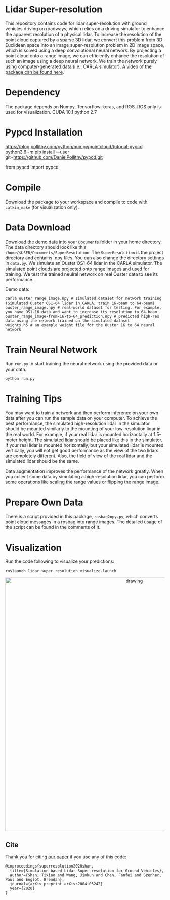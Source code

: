 # Lidar Super-resolution

This repository contains code for lidar super-resolution with ground vehicles driving on roadways, which relies on a driving simulator to enhance the apparent resolution of a physical lidar. To increase the resolution of the point cloud captured by a sparse 3D lidar, we convert this problem from 3D Euclidean space into an image super-resolution problem in 2D image space, which is solved using a deep convolutional neural network. By projecting a point cloud onto a range image, we can efficiently enhance the resolution of such an image using a deep neural network. We train the network purely using computer-generated data (i.e., CARLA simulator). [A video of the package can be found here](https://youtu.be/rNVTpkz2ggY).

# Dependency

The package depends on Numpy, Tensorflow-keras, and ROS. ROS only is used for visualization.
CUDA 10.1
python 2.7
# Pypcd Installation
https://blog.pollithy.com/python/numpy/pointcloud/tutorial-pypcd
python3.6 -m pip install --user git+https://github.com/DanielPollithy/pypcd.git

from pypcd import pypcd
# Compile

Download the package to your workspace and compile to code with ```catkin_make``` (for visualization only).

# Data Download

[Download the demo data](https://drive.google.com/drive/folders/1nqxnJI1d_u5II4uzXoFJxVMdmbpdHdUh?usp=sharing) into your ```Documents``` folder in your home directory. The data directory should look like this ```/home/$USER/Documents/SuperResolution```. The ```SuperResolution``` is the project directory and contains .npy files. You can also change the directory settings in ```data.py```. We simulate an Ouster OS1-64 lidar in the CARLA simulator. The simulated point clouds are projected onto range images and used for training. We test the trained neulral network on real Ouster data to see its performance.

Demo data:
```
carla_ouster_range_image.npy # simulated dataset for network training (Simulated Ouster OS1-64 lidar in CARLA, train 16-beam to 64-beam)
ouster_range_image.npy # real-world dataset for testing. For example, you have OS1-16 data and want to increase its resolution to 64-beam
ouster_range_image-from-16-to-64_prediction.npy # predicted high-res data using the network trained on the simulated dataset
weights.h5 # an example weight file for the Ouster 16 to 64 neural network
```

# Train Neural Network

Run ```run.py``` to start training the neural network using the provided data or your data.
```
python run.py
```

# Training Tips

You may want to train a network and then perform inference on your own data after you can run the sample data on your computer. To achieve the best performance, the simulated high-resolution lidar in the simulator should be mounted similarly to the mounting of your low-resolution lidar in the real world. For example, if your real lidar is mounted horizontally at 1.5-meter height. The simulated lidar should be placed like this in the simulator. If your real lidar is mounted horizontally, but your simulated lidar is mounted vertically, you will not get good performance as the view of the two lidars are completely different. Also, the field of view of the real lidar and the simulated lidar should be the same. 

Data augmentation improves the performance of the network greatly. When you collect some data by simulating a high-resolution lidar, you can perform some operations like scaling the range values or flipping the range image.

# Prepare Own Data

There is a script provided in this package, ```rosbag2npy.py```, which converts point cloud messages in a rosbag into range images. The detailed usage of the script can be found in the comments of it.

# Visualization

Run the code following to visualize your predictions:
```
roslaunch lidar_super_resolution visualize.launch
```

<p align='center'>
    <img src="/docs/demo.gif" alt="drawing" width="800"/>
</p>

## Cite 

Thank you for citing [our paper](./docs/paper.pdf) if you use any of this code: 
```
@inproceedings{superresolution2020shan,
  title={Simulation-based Lidar Super-resolution for Ground Vehicles},
  author={Shan, Tixiao and Wang, Jinkun and Chen, Fanfei and Szenher, Paul and Englot, Brendan},
  journal={arXiv preprint arXiv:2004.05242}
  year={2020}
}
